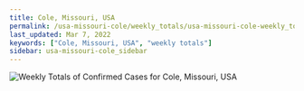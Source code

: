 ```yaml
---
title: Cole, Missouri, USA
permalink: /usa-missouri-cole/weekly_totals/usa-missouri-cole-weekly_totals.html
last_updated: Mar 7, 2022
keywords: ["Cole, Missouri, USA", "weekly totals"]
sidebar: usa-missouri-cole_sidebar
---
```


![Weekly Totals of Confirmed Cases for Cole, Missouri, USA](/covid_tracker/images/graphs/usa-missouri-cole-weekly_totals_graph.png)
